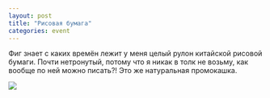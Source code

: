 ```yaml
---
layout: post
title: "Рисовая бумага"
categories: event
---
```

Фиг знает с каких времён лежит у меня целый рулон китайской рисовой бумаги. Почти нетронутый, потому что я никак в толк не возьму, как вообще по ней можно писать?! Это же натуральная промокашка.

![](https://pics.livejournal.com/quillcraft/pic/000qapcc)